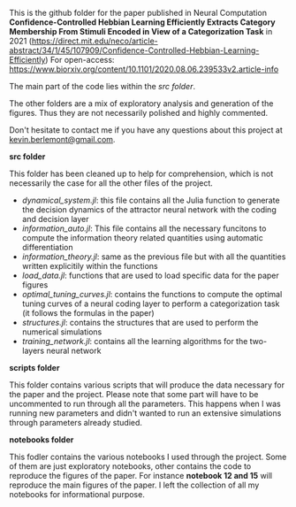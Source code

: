 This is the github folder for the paper published in Neural Computation **Confidence-Controlled Hebbian Learning Efficiently Extracts Category Membership From Stimuli Encoded in View of a Categorization Task** in 2021 (https://direct.mit.edu/neco/article-abstract/34/1/45/107909/Confidence-Controlled-Hebbian-Learning-Efficiently)
For open-access: https://www.biorxiv.org/content/10.1101/2020.08.06.239533v2.article-info

The main part of the code lies within the *src folder*. 

The other folders are a mix of exploratory analysis and generation of the figures. Thus they are not necessarily polished and highly commented. 

Don't hesitate to contact me if you have any questions about this project at kevin.berlemont@gmail.com. 

**src folder**

This folder has been cleaned up to help for comprehension, which is not necessarily the case for all the other files of the project.

- *dynamical_system.jl*: this file contains all the Julia function to generate the decision dynamics of the attractor neural network with the coding and decision layer
- *information_auto.jl*: This file contains all the necessary funcitons to compute the information theory related quantities using automatic differentiation
- *information_theory.jl*: same as the previous file but with all the quantities written explicitily within the functions
- *load_data.jl*: functions that are used to load specific data for the paper figures
- *optimal_tuning_curves.jl*: contains the functions to compute the optimal tuning curves of a neural coding layer to perform a categorization task (it follows the formulas in the paper)
- *structures.jl*: contains the structures that are used to perform the numerical simulations
- *training_network.jl*: contains all the learning algorithms for the two-layers neural network

**scripts folder**

This folder contains various scripts that will produce the data necessary for the paper and the project. Please note that some part will have to be uncommented to run through all the parameters. This happens when I was running new parameters and didn't wanted to run an extensive simulations through parameters already studied.

**notebooks folder**

This fodler contains the various notebooks I used through the project. Some of them are just exploratory notebooks, other contains the code to reproduce the figures of the paper. For instance **notebook 12 and 15** will reproduce the main figures of the paper. I left the collection of all my notebooks for informational purpose.
